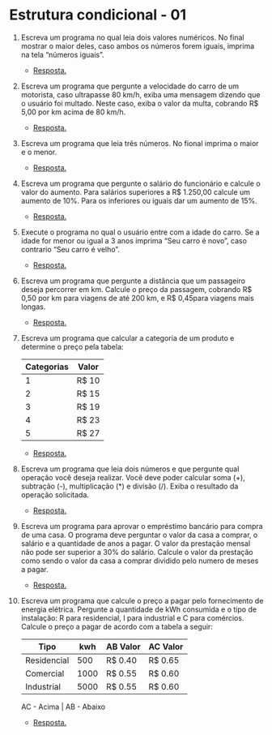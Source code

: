 # Estrutura condicional - 01

1. Escreva um programa no qual leia dois valores numéricos. No final mostrar o maior deles, caso ambos os números forem iguais, imprima na tela “números iguais”.

    * [Resposta.](exercicio_1.py)


2. Escreva  um  programa  que  pergunte  a  velocidade  do  carro  de  um  motorista,  caso ultrapasse  80 km/h,  exiba uma  mensagem  dizendo  que  o  usuário  foi  multado.  Neste  caso, exiba o valor da multa, cobrando R$ 5,00 por km acima de 80 km/h.

    * [Resposta.](exercicio_2.py)


3. Escreva um programa que leia três números. No fional imprima o maior e o menor. 

    * [Resposta.](exercicio_3.py)

4. Escreva um programa que pergunte o salário do funcionário e calcule o valor do aumento. Para salários superiores a R$ 1.250,00 calcule um aumento de 10%. Para os inferiores ou iguais dar um aumento de 15%.

    * [Resposta.](exercicio_4.py)

5. Execute o programa no qual o usuário entre com a idade do carro. Se a idade for menor ou igual a 3 anos imprima “Seu carro é novo”, caso contrario “Seu carro é velho”. 

    * [Resposta.](exercicio_5.py)

6. Escreva um programa que pergunte a distância que um passageiro deseja percorrer em km. Calcule o preço da passagem, cobrando R$ 0,50 por km para viagens de até 200 km, e R$ 0,45para viagens mais longas.

    * [Resposta.](exercicio_6.py)

7. Escreva um programa que calcular a categoria de um produto e determine o preço pela tabela: 

    | Categorias | Valor |
    |------------|-------|
    |     1      | R$ 10 | 
    |     2      | R$ 15 |
    |     3      | R$ 19 |
    |     4      | R$ 23 |
    |     5      | R$ 27 |

    * [Resposta.](exercicio_7.py)

8. Escreva um programa que leia dois números e que pergunte qual operação você deseja realizar.  Você  deve  poder  calcular  soma  (+),  subtração  (-),  multiplicação  (*)  e  divisão  (/). Exiba o resultado da operação solicitada.

    * [Resposta.](exercicio_8.py)

9. Escreva um programa para aprovar o empréstimo bancário para compra de uma casa. O programa deve perguntar o valor da casa a comprar, o salário e a quantidade de anos a pagar. O valor da prestação mensal não pode ser superior a 30% do salário. Calcule o valor da prestação como sendo o valor da casa a comprar dividido pelo numero de meses a pagar.

    * [Resposta.](exercicio_9.py)

10. Escreva um programa que calcule o preço a pagar pelo fornecimento de energia elétrica. Pergunte a quantidade de kWh consumida e o tipo de instalação: R para residencial, I para industrial e C para comércios. Calcule o preço a pagar de acordo com a tabela a seguir:

    |    Tipo     | kwh  | AB Valor | AC Valor |
    |-------------|------|----------|----------|
    | Residencial | 500  | R$   0.40| R$   0.65|
    | Comercial   | 1000 | R$   0.55| R$   0.60|
    | Industrial  | 5000 | R$   0.55| R$   0.60|


    AC - Acima | AB - Abaixo

    * [Resposta.](exercicio_10.py)   